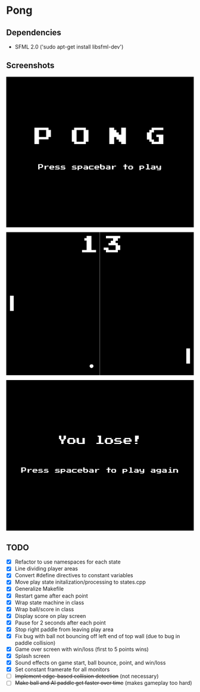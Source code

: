 # Pong

## Dependencies
- SFML 2.0 ('sudo apt-get install libsfml-dev')

## Screenshots
![Title Screen](screenshot1.png?raw=true "Title Screen")
![Gameplay](screenshot2.png?raw=true "Gameplay")
![Game Over](screenshot3.png?raw=true "Game Over")

## TODO
- [x] Refactor to use namespaces for each state
- [x] Line dividing player areas
- [x] Convert #define directives to constant variables
- [x] Move play state initalization/processing to states.cpp
- [x] Generalize Makefile
- [x] Restart game after each point
- [x] Wrap state machine in class
- [x] Wrap ball/score in class
- [x] Display score on play screen
- [x] Pause for 2 seconds after each point
- [x] Stop right paddle from leaving play area
- [x] Fix bug with ball not bouncing off left end of top wall (due to bug in paddle collision) 
- [x] Game over screen with win/loss (first to 5 points wins)
- [x] Splash screen
- [x] Sound effects on game start, ball bounce, point, and win/loss
- [x] Set constant framerate for all monitors
- [ ] ~~Implement edge-based collision detection~~ (not necessary)
- [ ] ~~Make ball and AI paddle get faster over time~~ (makes gameplay too hard)
